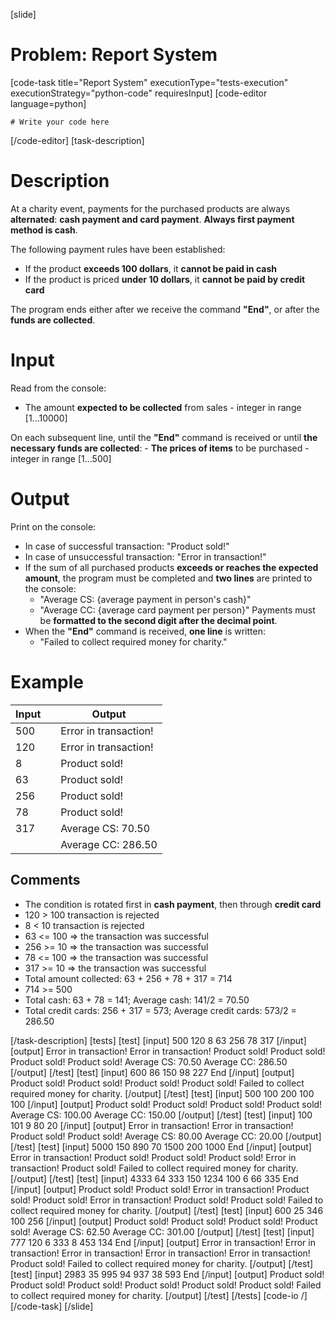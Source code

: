 [slide]
# Problem: Report System
[code-task title="Report System" executionType="tests-execution" executionStrategy="python-code" requiresInput]
[code-editor language=python]
```
# Write your code here
```
[/code-editor]
[task-description]
# Description
At a charity event, payments for the purchased products are always **alternated**: **cash payment and card payment**. **Always first payment method is cash**.

The following payment rules have been established:
- If the product **exceeds 100 dollars**, it **cannot be paid in cash**
- If the product is priced **under 10 dollars**, it **cannot be paid by credit card**

The program ends either after we receive the command **"End"**, or after the **funds are collected**.

# Input
Read from the console:
- The amount **expected to be collected** from sales - integer in range \[1...10000\] 

On each subsequent line, until the **"End"** command is received or until **the necessary funds are collected**: 
    - **The prices of items** to be purchased - integer in range \[1...500\]

# Output
Print on the console:
- In case of successful transaction: "Product sold!" 
- In case of unsuccessful transaction: "Error in transaction!" 
- If the sum of all purchased products **exceeds or reaches the expected amount**, the program must be completed and **two lines** are printed to the console: 
    - "Average CS: \{average payment in person's cash\}" 
    - "Average CC: \{average card payment per person\}"
    Payments must be **formatted to the second digit after the decimal point**.
- When the **"End"** command is received, **one line** is written:
    - "Failed to collect required money for charity."

# Example

| **Input** | | **Output** |
| --- | --- | --- |
| 500| | Error in transaction!|
| 120| | Error in transaction!|
| 8| | Product sold!|
| 63| | Product sold!|
| 256| | Product sold!|
| 78| | Product sold!|
| 317| | Average CS: 70.50|
| | | Average CC: 286.50|

## Comments
- The condition is rotated first in **cash payment**, then through **credit card**
- 120 > 100 transaction is rejected 
- 8 < 10 transaction is rejected 
- 63 <= 100 => the transaction was successful
- 256 >= 10 => the transaction was successful 
- 78 <= 100 => the transaction was successful 
- 317 >= 10 => the transaction was successful 
- Total amount collected: 63 + 256 + 78 + 317 = 714 
- 714 >= 500
- Total cash: 63 + 78 = 141;  Average cash: 141/2 = 70.50 
- Total credit cards: 256 \+ 317 = 573; Average credit cards: 573/2 = 286.50

[/task-description]
[tests]
[test]
[input]
500
120
8
63
256
78
317
[/input]
[output]
Error in transaction!
Error in transaction!
Product sold!
Product sold!
Product sold!
Product sold!
Average CS: 70.50
Average CC: 286.50
[/output]
[/test]
[test]
[input]
600
86
150
98
227
End
[/input]
[output]
Product sold!
Product sold!
Product sold!
Product sold!
Failed to collect required money for charity.
[/output]
[/test]
[test]
[input]
500
100
200
100
100
[/input]
[output]
Product sold!
Product sold!
Product sold!
Product sold!
Average CS: 100.00
Average CC: 150.00
[/output]
[/test]
[test]
[input]
100
101
9
80
20
[/input]
[output]
Error in transaction!
Error in transaction!
Product sold!
Product sold!
Average CS: 80.00
Average CC: 20.00
[/output]
[/test]
[test]
[input]
5000
150
890
70
1500
200
1000
End
[/input]
[output]
Error in transaction!
Product sold!
Product sold!
Product sold!
Error in transaction!
Product sold!
Failed to collect required money for charity.
[/output]
[/test]
[test]
[input]
4333
64
333
150
1234
100
6
66
335
End
[/input]
[output]
Product sold!
Product sold!
Error in transaction!
Product sold!
Product sold!
Error in transaction!
Product sold!
Product sold!
Failed to collect required money for charity.
[/output]
[/test]
[test]
[input]
600
25
346
100
256
[/input]
[output]
Product sold!
Product sold!
Product sold!
Product sold!
Average CS: 62.50
Average CC: 301.00
[/output]
[/test]
[test]
[input]
777
120
6
333
8
453
134
End
[/input]
[output]
Error in transaction!
Error in transaction!
Error in transaction!
Error in transaction!
Error in transaction!
Product sold!
Failed to collect required money for charity.
[/output]
[/test]
[test]
[input]
2983
35
995
94
937
38
593
End
[/input]
[output]
Product sold!
Product sold!
Product sold!
Product sold!
Product sold!
Product sold!
Failed to collect required money for charity.
[/output]
[/test]
[/tests]
[code-io /]
[/code-task]
[/slide]